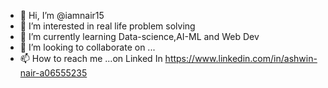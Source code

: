 - 👋 Hi, I’m @iamnair15
- 👀 I’m interested in real life problem solving 
- 🌱 I’m currently learning Data-science,AI-ML and Web Dev
- 💞️ I’m looking to collaborate on ...
- 📫 How to reach me ...on Linked In https://www.linkedin.com/in/ashwin-nair-a06555235

<!---
iamnair15/iamnair15 is a ✨ special ✨ repository because its `README.md` (this file) appears on your GitHub profile.
You can click the Preview link to take a look at your changes.
--->
